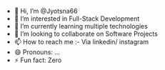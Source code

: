 - 👋 Hi, I’m @Jyotsna66
- 👀 I’m interested in Full-Stack Development 
- 🌱 I’m currently learning multiple technologies 
- 💞️ I’m looking to collaborate on Software Projects 
- 📫 How to reach me :- Via linkedin/ instagram 
- 😄 Pronouns: ...
- ⚡ Fun fact: Zero

<!---
Jyotsna66/Jyotsna66 is a ✨ special ✨ repository because its `README.md` (this file) appears on your GitHub profile.
You can click the Preview link to take a look at your changes.
--->
